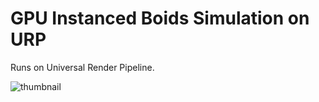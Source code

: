 # GPU Instanced Boids Simulation on URP
Runs on Universal Render Pipeline.

![thumbnail](https://github.com/kodai100/Unity_BoidsSimulationOnURP/blob/master/Assets/thumbnail.png)